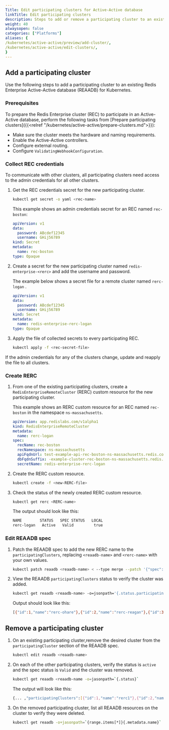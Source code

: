 ```yaml
---
Title: Edit participating clusters for Active-Active database 
linkTitle: Edit participating clusters
description: Steps to add or remove a participating cluster to an existing Active-Active database with Redis Enterprise for Kubernetes.
weight: 40
alwaysopen: false
categories: ["Platforms"]
aliases: {
/kubernetes/active-active/preview/add-cluster/,
/kubernetes/active-active/edit-clusters/,
}
---
```


## Add a participating cluster

Use the following steps to add a participating cluster to an existing Redis Enterprise Active-Active database (REAADB) for Kubernetes.

### Prerequisites

To prepare the Redis Enterprise cluster (REC) to participate in an Active-Active database, perform the following tasks from [Prepare participating clusters]({{<relref "/kubernetes/active-active/prepare-clusters.md">}}):

- Make sure the cluster meets the hardware and naming requirements.
- Enable the Active-Active controllers.
- Configure external routing.
- Configure `ValidatingWebhookConfiguration`.

### Collect REC credentials

To communicate with other clusters, all participating clusters need access to the admin credentials for all other clusters.

1. Get the REC credentials secret for the new participating cluster.

    ```sh
    kubectl get secret -o yaml <rec-name>
    ```

    This example shows an admin credentials secret for an REC named `rec-boston`:

    ```yaml
    apiVersion: v1
    data:
      password: ABcdef12345
      username: GHij56789
    kind: Secret
    metadata:
      name: rec-boston
    type: Opaque
    ```

1. Create a secret for the new participating cluster named `redis-enterprise-<rerc>` and add the username and password.

    The example below shows a secret file for a remote cluster named `rerc-logan` .

    ```yaml
    apiVersion: v1
    data:
      password: ABcdef12345
      username: GHij56789
    kind: Secret
    metadata:
      name: redis-enterprise-rerc-logan
    type: Opaque

    ```

1. Apply the file of collected secrets to every participating REC.

    ```sh
    kubectl apply -f <rec-secret-file>
    ```

 If the admin credentials for any of the clusters change, update and reapply the file to all clusters.

### Create RERC

1. From one of the existing participating clusters, create a `RedisEnterpriseRemoteCluster` (RERC) custom resource for the new participating cluster.

    This example shows an RERC custom resource for an REC named `rec-boston` in the namespace `ns-massachusetts`. 

    ```yaml
    apiVersion: app.redislabs.com/v1alpha1
    kind: RedisEnterpriseRemoteCluster
    metadata:
      name: rerc-logan
    spec:
      recName: rec-boston
      recNamespace: ns-massachusetts
      apiFqdnUrl: test-example-api-rec-boston-ns-massachusetts.redis.com
      dbFqdnSuffix: -example-cluster-rec-boston-ns-massachusetts.redis.com
      secretName: redis-enterprise-rerc-logan
    ```

1. Create the RERC custom resource.

    ```sh
    kubectl create -f <new-RERC-file>
    ```

1. Check the status of the newly created RERC custom resource.

    ```sh
    kubectl get rerc <RERC-name>
    ```

    The output should look like this:

    ```sh
    NAME        STATUS   SPEC STATUS   LOCAL
    rerc-logan   Active   Valid         true
    ```

### Edit REAADB spec

1. Patch the REAADB spec to add the new RERC name to the `participatingClusters`, replacing `<reaadb-name>` and `<rerc-name>` with your own values.

    ```sh
    kubectl patch reaadb <reaadb-name> < --type merge --patch '{"spec": {"participatingClusters": [{"name": "<rerc-name>"}]}}'
    ```

1. View the REAADB `participatingClusters` status to verify the cluster was added.

    ```sh
    kubectl get reaadb <reaadb-name> -o=jsonpath='{.status.participatingClusters}'
    ```

    Output should look like this:

    ```sh
    [{"id":1,"name":"rerc-ohare"},{"id":2,"name":"rerc-reagan"},{"id":3,"name":"rerc-logan"}]
    ```

## Remove a participating cluster

1. On an existing participating cluster,remove the desired cluster from the `participatingCluster` section of the REAADB spec.

    ```sh
    kubectl edit reaadb <reaadb-name>
    ```

1. On each of the other participating clusters, verify the status is `active` and the spec status is `Valid` and the cluster was removed.

   ```sh
   kubectl get reaadb <reaadb-name -o=jasonpath=`{.status}`
   ```
   
    The output will look like this:
    
    ```sh
    {... ,"participatingClusters":[{"id":1,"name":"rerc1"},{"id":2,"name":"rerc2"}],"redisEnterpriseCluster":"rec1","specStatus":"Valid","status":"active"}
    ```

1. On the removed participating cluster, list all REAADB resources on the cluster to verify they were deleted.


    ```sh
    kubectl get reaadb -o+jasonpath=`{range.items[*]}{.metadata.name}`
    ```
